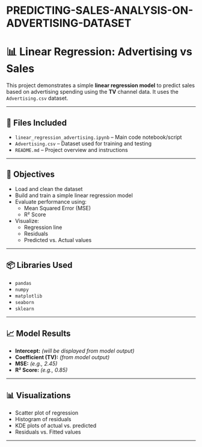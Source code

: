# PREDICTING-SALES-ANALYSIS-ON-ADVERTISING-DATASET
# 📊 Linear Regression: Advertising vs Sales

This project demonstrates a simple **linear regression model** to predict sales based on advertising spending using the **TV** channel data. It uses the `Advertising.csv` dataset.

---

## 📁 Files Included

- `linear_regression_advertising.ipynb` – Main code notebook/script
- `Advertising.csv` – Dataset used for training and testing
- `README.md` – Project overview and instructions

---

## 📌 Objectives

- Load and clean the dataset
- Build and train a simple linear regression model
- Evaluate performance using:
  - Mean Squared Error (MSE)
  - R² Score
- Visualize:
  - Regression line
  - Residuals
  - Predicted vs. Actual values

---

## 📦 Libraries Used

- `pandas`
- `numpy`
- `matplotlib`
- `seaborn`
- `sklearn`

---

## 📈 Model Results

- **Intercept:** *(will be displayed from model output)*
- **Coefficient (TV):** *(from model output)*
- **MSE:** *(e.g., 2.45)*
- **R² Score:** *(e.g., 0.85)*

---

## 📊 Visualizations

- Scatter plot of regression
- Histogram of residuals
- KDE plots of actual vs. predicted
- Residuals vs. Fitted values

---

